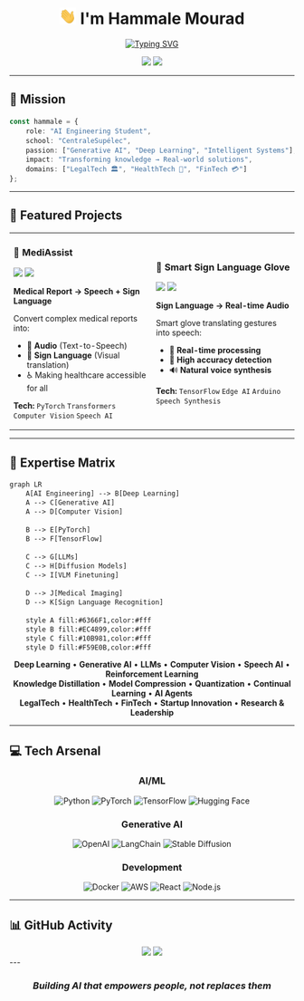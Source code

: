 <div align="center">

# <img src="https://raw.githubusercontent.com/ABSphreak/ABSphreak/master/gifs/Hi.gif" width="30px"> I'm Hammale Mourad

[![Typing SVG](https://readme-typing-svg.herokuapp.com?font=Fira+Code&size=22&duration=3000&pause=1000&color=6366F1&center=true&vCenter=true&width=600&lines=AI+Engineer+%40+CentraleSup%C3%A9lec;Building+LegalTech+%7C+HealthTech+%7C+FinTech;Generative+AI+%2B+Deep+Learning;From+Ideas+to+Real+Impact+🚀)](https://git.io/typing-svg)

<a href="https://www.linkedin.com/in/hammale-mourad-5117a5247/"><img src="https://img.shields.io/badge/-LinkedIn-0A66C2?style=for-the-badge&logo=linkedin&logoColor=white"/></a>
<a href="https://huggingface.co/HAMMALE"><img src="https://img.shields.io/badge/🤗-Hugging%20Face-FFD21E?style=for-the-badge"/></a>

</div>

---

## 🎯 Mission

```typescript
const hammale = {
    role: "AI Engineering Student",
    school: "CentraleSupélec",
    passion: ["Generative AI", "Deep Learning", "Intelligent Systems"],
    impact: "Transforming knowledge → Real-world solutions",
    domains: ["LegalTech 🏛️", "HealthTech 🏥", "FinTech 💳"]
};
```

---

## 🚀 Featured Projects

<table>
<tr>
<td width="50%">

### 🏥 **MediAssist**
<img src="https://img.shields.io/badge/HealthTech-4CAF50?style=flat-square"/> <img src="https://img.shields.io/badge/AI-FF6B6B?style=flat-square"/>

**Medical Report → Speech + Sign Language**

Convert complex medical reports into:
- 🎤 **Audio** (Text-to-Speech)
- 🤟 **Sign Language** (Visual translation)
- ♿ Making healthcare accessible for all

**Tech:** `PyTorch` `Transformers` `Computer Vision` `Speech AI`

</td>
<td width="50%">

### 🧤 **Smart Sign Language Glove**
<img src="https://img.shields.io/badge/IoT-00BCD4?style=flat-square"/> <img src="https://img.shields.io/badge/AI-FF6B6B?style=flat-square"/>

**Sign Language → Real-time Audio**

Smart glove translating gestures into speech:
- 🤖 **Real-time processing**
- 🎯 **High accuracy detection**
- 🔊 **Natural voice synthesis**

**Tech:** `TensorFlow` `Edge AI` `Arduino` `Speech Synthesis`

</td>
</tr>
</table>

---

## 🧠 Expertise Matrix

```mermaid
graph LR
    A[AI Engineering] --> B[Deep Learning]
    A --> C[Generative AI]
    A --> D[Computer Vision]
    
    B --> E[PyTorch]
    B --> F[TensorFlow]
    
    C --> G[LLMs]
    C --> H[Diffusion Models]
    C --> I[VLM Finetuning]
    
    D --> J[Medical Imaging]
    D --> K[Sign Language Recognition]
    
    style A fill:#6366F1,color:#fff
    style B fill:#EC4899,color:#fff
    style C fill:#10B981,color:#fff
    style D fill:#F59E0B,color:#fff
```

<div align="center">

**Deep Learning** • **Generative AI** • **LLMs** • **Computer Vision** • **Speech AI** • **Reinforcement Learning**  
**Knowledge Distillation** • **Model Compression** • **Quantization** • **Continual Learning** • **AI Agents**  
**LegalTech** • **HealthTech** • **FinTech** • **Startup Innovation** • **Research & Leadership**

</div>

---

## 💻 Tech Arsenal

<div align="center">

### AI/ML
![Python](https://img.shields.io/badge/Python-3776AB?style=for-the-badge&logo=python&logoColor=white)
![PyTorch](https://img.shields.io/badge/PyTorch-EE4C2C?style=for-the-badge&logo=pytorch&logoColor=white)
![TensorFlow](https://img.shields.io/badge/TensorFlow-FF6F00?style=for-the-badge&logo=tensorflow&logoColor=white)
![Hugging Face](https://img.shields.io/badge/🤗_Hugging_Face-FFD21E?style=for-the-badge)

### Generative AI
![OpenAI](https://img.shields.io/badge/OpenAI-412991?style=for-the-badge&logo=openai&logoColor=white)
![LangChain](https://img.shields.io/badge/🦜_LangChain-1C3C3C?style=for-the-badge)
![Stable Diffusion](https://img.shields.io/badge/Stable_Diffusion-0000FF?style=for-the-badge)

### Development
![Docker](https://img.shields.io/badge/Docker-2496ED?style=for-the-badge&logo=docker&logoColor=white)
![AWS](https://img.shields.io/badge/AWS-FF9900?style=for-the-badge&logo=amazonaws&logoColor=white)
![React](https://img.shields.io/badge/React-61DAFB?style=for-the-badge&logo=react&logoColor=black)
![Node.js](https://img.shields.io/badge/Node.js-339933?style=for-the-badge&logo=nodedotjs&logoColor=white)

</div>

---

## 📊 GitHub Activity

<div align="center">

<img width="49%" src="https://github-readme-stats.vercel.app/api?username=hammale2003&show_icons=true&theme=radical&hide_border=true&bg_color=0D1117&title_color=6366F1&icon_color=EC4899&text_color=FFFFFF"/>
<img width="49%" src="https://github-readme-streak-stats.herokuapp.com/?user=hammale2003&theme=radical&hide_border=true&background=0D1117&ring=6366F1&fire=EC4899&currStreakLabel=EC4899"/>

</div>
---

<div align="center">

### *Building AI that empowers people, not replaces them*
</div>
